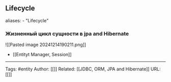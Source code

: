 ## Lifecycle
aliases: 
	- "Lifecycle"

### Жизненный цикл сущности в jpa and Hibernate

![[Pasted image 20241214190211.png]]



- [[Entityt Manager, Session]]


---
Tags: #entity
Author: [[]]
Related: [[JDBC, ORM, JPA and Hibernate]]
URL: [[]]